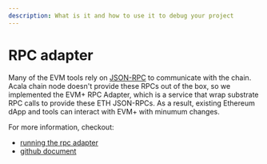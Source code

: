 ```yaml
---
description: What is it and how to use it to debug your project
---
```


# RPC adapter

Many of the EVM tools rely on [JSON-RPC](https://eth.wiki/json-rpc/API) to communicate with the chain. Acala chain node doesn't provide these RPCs out of the box, so we implemented the EVM+ RPC Adapter, which is a service that wrap substrate RPC calls to provide these ETH JSON-RPCs. As a result, existing Ethereum dApp and tools can interact with EVM+ with minumum changes.

For more information, checkout:
- [running the rpc adapter](./running-the-rpc-adapter.md)
- [github document](https://github.com/AcalaNetwork/bodhi.js/tree/master/packages/eth-rpc-adapter)